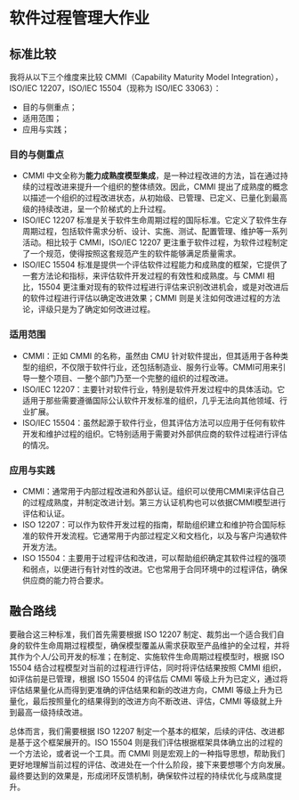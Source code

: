# 软件过程管理大作业

## 标准比较

我将从以下三个维度来比较 CMMI（Capability Maturity Model Integration），ISO/IEC 12207，ISO/IEC 15504（现称为 ISO/IEC 33063）：

- 目的与侧重点；
- 适用范围；
- 应用与实践；

### 目的与侧重点

- CMMI 中文全称为**能力成熟度模型集成**，是一种过程改进的方法，旨在通过持续的过程改进来提升一个组织的整体绩效。因此，CMMI 提出了成熟度的概念以描述一个组织的过程改进状态，从初始级、已管理、已定义、已量化到最高级的持续改进，呈一个阶梯式的上升过程。
- ISO/IEC 12207 标准是关于软件生命周期过程的国际标准。它定义了软件生存周期过程，包括软件需求分析、设计、实施、测试、配置管理、维护等一系列活动。相比较于 CMMI，ISO/IEC 12207 更注重于软件过程，为软件过程制定了一个规范，使得按照这套规范产生的软件能够满足质量需求。
- ISO/IEC 15504 标准是提供一个评估软件过程能力和成熟度的框架，它提供了一套方法论和指标，来评估软件开发过程的有效性和成熟度。与 CMMI 相比，15504 更注重对现有的软件过程进行评估来识别改进机会，或是对改进后的软件过程进行评估以确定改进效果；CMMI 则是关注如何改进过程的方法论，评级只是为了确定如何改进过程。

### 适用范围

- CMMI：正如 CMMI 的名称，虽然由 CMU 针对软件提出，但其适用于各种类型的组织，不仅限于软件行业，还包括制造业、服务行业等。CMMI可用来引导一整个项目、一整个部门乃至一个完整的组织的过程改进。
- ISO/IEC 12207：主要针对软件行业，特别是软件开发过程中的具体活动。它适用于那些需要遵循国际公认软件开发标准的组织，几乎无法向其他领域、行业扩展。
- ISO/IEC 15504：虽然起源于软件行业，但其评估方法可以应用于任何有软件开发和维护过程的组织。它特别适用于需要对外部供应商的软件过程进行评估的情况。

### 应用与实践

- CMMI：通常用于内部过程改进和外部认证。组织可以使用CMMI来评估自己的过程成熟度，并制定改进计划。第三方认证机构也可以依据CMMI模型进行评估和认证。
- ISO 12207：可以作为软件开发过程的指南，帮助组织建立和维护符合国际标准的软件开发流程。它通常用于内部过程定义和文档化，以及与客户沟通软件开发方法。
- ISO 15504：主要用于过程评估和改进，可以帮助组织确定其软件过程的强项和弱点，以便进行有针对性的改进。它也常用于合同环境中的过程评估，确保供应商的能力符合要求。

## 融合路线

要融合这三种标准，我们首先需要根据 ISO 12207 制定、裁剪出一个适合我们自身的软件生命周期过程模型，确保模型覆盖从需求获取至产品维护的全过程，并将其作为个人/公司开发的标准；在制定、实施软件生命周期过程模型时，根据 ISO 15504 结合过程模型对当前的过程进行评估，同时将评估结果按照 CMMI 组织，如评估前是已管理，根据 ISO 15504 的评估后 CMMI 等级上升为已定义，通过将评估结果量化从而得到更准确的评估结果和新的改进方向，CMMI 等级上升为已量化，最后按照量化的结果得到的改进方向不断改进、评估，CMMI 等级就上升到最高一级持续改进。

总体而言，我们需要根据 ISO 12207 制定一个基本的框架，后续的评估、改进都是基于这个框架展开的。ISO 15504 则是我们评估根据框架具体确立出的过程的一个方法论，或者说一个工具。而 CMMI 则是宏观上的一种指导思想，帮助我们更好地理解当前过程的评估、改进处在一个什么阶段，接下来要想哪个方向发展。最终要达到的效果是，形成闭环反馈机制，确保软件过程的持续优化与成熟度提升。